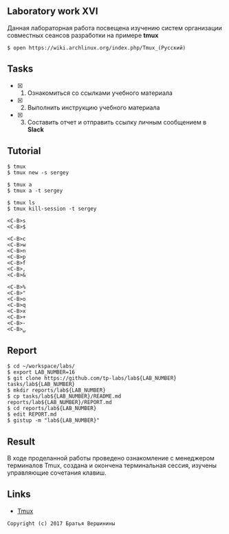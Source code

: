 ## Laboratory work XVI

Данная лабораторная работа посвещена изучению систем организации совместных сеансов разработки на примере **tmux**

```ShellSession
$ open https://wiki.archlinux.org/index.php/Tmux_(Русский)
```

## Tasks

- [x] 1. Ознакомиться со ссылками учебного материала
- [x] 2. Выполнить инструкцию учебного материала
- [x] 3. Составить отчет и отправить ссылку личным сообщением в **Slack**

## Tutorial

```ShellSession
$ tmux
$ tmux new -s sergey
```

```ShellSession
$ tmux a
$ tmux a -t sergey
```

```ShellSession
$ tmux ls
$ tmux kill-session -t sergey
```

```ShellSession
<C-B>s
<C-B>$
```

```ShellSession
<C-B>c
<C-B>w
<C-B>n
<C-B>p
<C-B>f
<C-B>,
<C-B>&
```

```ShellSession
<C-B>%
<C-B>"
<C-B>o
<C-B>q
<C-B>x
<C-B>+
<C-B>-
<C-B>⍽
```

## Report

```ShellSession
$ cd ~/workspace/labs/
$ export LAB_NUMBER=16
$ git clone https://github.com/tp-labs/lab${LAB_NUMBER} tasks/lab${LAB_NUMBER}
$ mkdir reports/lab${LAB_NUMBER}
$ cp tasks/lab${LAB_NUMBER}/README.md reports/lab${LAB_NUMBER}/REPORT.md
$ cd reports/lab${LAB_NUMBER}
$ edit REPORT.md
$ gistup -m "lab${LAB_NUMBER}"
```

## Result

В ходе проделанной работы проведено ознакомление с менеджером терминалов Tmux, создана и окончена терминальная сессия, изучены управляющие сочетания клавиш.


## Links

- [Tmux](https://tmux.github.io)

```
Copyright (c) 2017 Братья Вершинины
```
